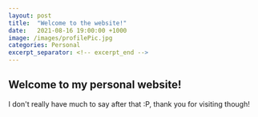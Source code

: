 ```yaml
---
layout: post
title:  "Welcome to the website!"
date:   2021-08-16 19:00:00 +1000
image: /images/profilePic.jpg
categories: Personal
excerpt_separator: <!-- excerpt_end -->
---
```

<h2>Welcome to my personal website!</h2>

<!-- excerpt_start -->
<p>I don't really have much to say after that :P, thank you for visiting though!</p>
<!-- excerpt_end -->